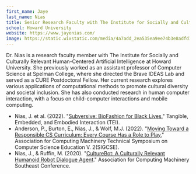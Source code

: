 ```yaml
---
first_name: Jaye
last_name: Nias
title: Senior Research Faculty with The Institute for Socially and Culturally Relevant Human-Centered Artificial Intelligence at Howard University (HCAI@Howard).
school: Howard University
website: https://www.jayenias.com/
image: https://static.wixstatic.com/media/4a7add_2ea535ea9ee74b3e8adfd1324bbec06e~mv2.jpg/v1/fill/w_468,h_603,al_c,q_80,usm_0.66_1.00_0.01/Pushing%2520through%2520the%2520challenges%2520_.webp
---
```

Dr. Nias is a research faculty member with The Institute for Socially and Culturally Relevant Human-Centered Artificial Intelligence at Howard University. She previously worked as an assistant professor of Computer Science at Spelman College, where she directed the Brave IDEAS Lab and served as a CURE Postdoctoral Fellow. Her current research explores various applications of computational methods to promote cultural diversity and societal inclusion. She has also conducted research in human computer interaction, with a focus on child-computer interactions and mobile computing.
* Nias, J. et al. (2022). "[Subversive: BioFashion for Black Lives](https://doi.org/10.1145/3490149.3505569)," Tangible, Embedded, and Embodied Interaction (TEI).
* Anderson, P., Burton, E., Nias, J., & Wolf, M.J. (2022). "[Moving Toward a Responsible CS Curriculum: Every Course Has a Role to Play](https://doi.org/10.1145/3478432.3499231)," Association for Computing Machinery Technical Symposium on Computer Science Education V. 2(SIGCSE).
* Nias, J., & Ruffin, M. (2020). "[CultureBot: A Culturally Relevant Humanoid Robot Dialogue Agent](https://dl.acm.org/doi/10.1145/3374135.3385306)." Association for Computing Machinery Southeast Conference.
